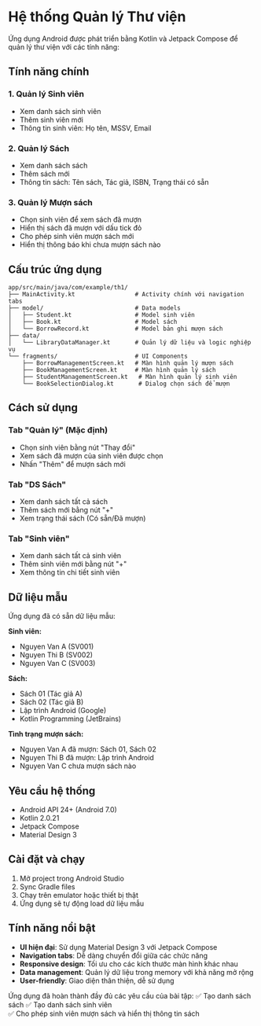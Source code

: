 # Hệ thống Quản lý Thư viện

Ứng dụng Android được phát triển bằng Kotlin và Jetpack Compose để quản lý thư viện với các tính năng:

## Tính năng chính

### 1. Quản lý Sinh viên
- Xem danh sách sinh viên
- Thêm sinh viên mới
- Thông tin sinh viên: Họ tên, MSSV, Email

### 2. Quản lý Sách
- Xem danh sách sách
- Thêm sách mới
- Thông tin sách: Tên sách, Tác giả, ISBN, Trạng thái có sẵn

### 3. Quản lý Mượn sách
- Chọn sinh viên để xem sách đã mượn
- Hiển thị sách đã mượn với dấu tick đỏ
- Cho phép sinh viên mượn sách mới
- Hiển thị thông báo khi chưa mượn sách nào

## Cấu trúc ứng dụng

```
app/src/main/java/com/example/th1/
├── MainActivity.kt                 # Activity chính với navigation tabs
├── model/                          # Data models
│   ├── Student.kt                  # Model sinh viên
│   ├── Book.kt                     # Model sách
│   └── BorrowRecord.kt             # Model bản ghi mượn sách
├── data/
│   └── LibraryDataManager.kt       # Quản lý dữ liệu và logic nghiệp vụ
└── fragments/                      # UI Components
    ├── BorrowManagementScreen.kt   # Màn hình quản lý mượn sách
    ├── BookManagementScreen.kt     # Màn hình quản lý sách
    ├── StudentManagementScreen.kt   # Màn hình quản lý sinh viên
    └── BookSelectionDialog.kt       # Dialog chọn sách để mượn
```

## Cách sử dụng

### Tab "Quản lý" (Mặc định)
- Chọn sinh viên bằng nút "Thay đổi"
- Xem sách đã mượn của sinh viên được chọn
- Nhấn "Thêm" để mượn sách mới

### Tab "DS Sách"
- Xem danh sách tất cả sách
- Thêm sách mới bằng nút "+"
- Xem trạng thái sách (Có sẵn/Đã mượn)

### Tab "Sinh viên"
- Xem danh sách tất cả sinh viên
- Thêm sinh viên mới bằng nút "+"
- Xem thông tin chi tiết sinh viên

## Dữ liệu mẫu

Ứng dụng đã có sẵn dữ liệu mẫu:

**Sinh viên:**
- Nguyen Van A (SV001)
- Nguyen Thi B (SV002) 
- Nguyen Van C (SV003)

**Sách:**
- Sách 01 (Tác giả A)
- Sách 02 (Tác giả B)
- Lập trình Android (Google)
- Kotlin Programming (JetBrains)

**Tình trạng mượn sách:**
- Nguyen Van A đã mượn: Sách 01, Sách 02
- Nguyen Thi B đã mượn: Lập trình Android
- Nguyen Van C chưa mượn sách nào

## Yêu cầu hệ thống

- Android API 24+ (Android 7.0)
- Kotlin 2.0.21
- Jetpack Compose
- Material Design 3

## Cài đặt và chạy

1. Mở project trong Android Studio
2. Sync Gradle files
3. Chạy trên emulator hoặc thiết bị thật
4. Ứng dụng sẽ tự động load dữ liệu mẫu

## Tính năng nổi bật

- **UI hiện đại**: Sử dụng Material Design 3 với Jetpack Compose
- **Navigation tabs**: Dễ dàng chuyển đổi giữa các chức năng
- **Responsive design**: Tối ưu cho các kích thước màn hình khác nhau
- **Data management**: Quản lý dữ liệu trong memory với khả năng mở rộng
- **User-friendly**: Giao diện thân thiện, dễ sử dụng

Ứng dụng đã hoàn thành đầy đủ các yêu cầu của bài tập:
✅ Tạo danh sách sách
✅ Tạo danh sách sinh viên  
✅ Cho phép sinh viên mượn sách và hiển thị thông tin sách
